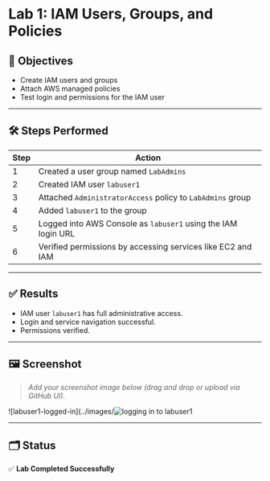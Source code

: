 # Lab 1: IAM Users, Groups, and Policies

## 📌 Objectives
- Create IAM users and groups
- Attach AWS managed policies
- Test login and permissions for the IAM user

---

## 🛠️ Steps Performed

| Step | Action |
|------|--------|
| 1 | Created a user group named `LabAdmins` |
| 2 | Created IAM user `labuser1` |
| 3 | Attached `AdministratorAccess` policy to `LabAdmins` group |
| 4 | Added `labuser1` to the group |
| 5 | Logged into AWS Console as `labuser1` using the IAM login URL |
| 6 | Verified permissions by accessing services like EC2 and IAM |

---

## ✅ Results

- IAM user `labuser1` has full administrative access.
- Login and service navigation successful.
- Permissions verified.

---

## 🖼️ Screenshot

> _Add your screenshot image below (drag and drop or upload via GitHub UI)._

![labuser1-logged-in](../images/![logging in to labuser1 ](https://github.com/user-attachments/assets/6dfc8962-e3e6-4d83-8aaa-c8a769ecbbdf)





---

## 🗂️ Status

✅ **Lab Completed Successfully**

